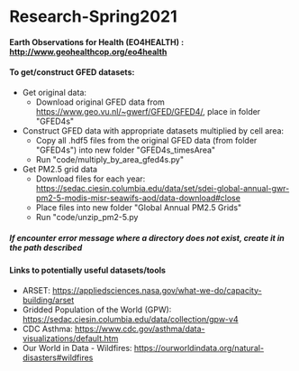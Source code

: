 # Research-Spring2021

  
#### Earth Observations for Health (EO4HEALTH) : http://www.geohealthcop.org/eo4health

#### To get/construct GFED datasets:
- Get original data:
  - Download original GFED data from https://www.geo.vu.nl/~gwerf/GFED/GFED4/, place in folder "GFED4s"
- Construct GFED data with appropriate datasets multiplied by cell area:
  - Copy all .hdf5 files from the original GFED data (from folder "GFED4s") into new folder "GFED4s_timesArea"
  - Run "code/multiply_by_area_gfed4s.py"
- Get PM2.5 grid data
  - Download files for each year: https://sedac.ciesin.columbia.edu/data/set/sdei-global-annual-gwr-pm2-5-modis-misr-seawifs-aod/data-download#close
  - Place files into new folder "Global Annual PM2.5 Grids"
  - Run "code/unzip_pm2-5.py 

##### If encounter error message where a directory does not exist, create it in the path described
  
#### Links to potentially useful datasets/tools
- ARSET: https://appliedsciences.nasa.gov/what-we-do/capacity-building/arset
- Gridded Population of the World (GPW): https://sedac.ciesin.columbia.edu/data/collection/gpw-v4
- CDC Asthma: https://www.cdc.gov/asthma/data-visualizations/default.htm
- Our World in Data - Wildfires: https://ourworldindata.org/natural-disasters#wildfires

  
 
